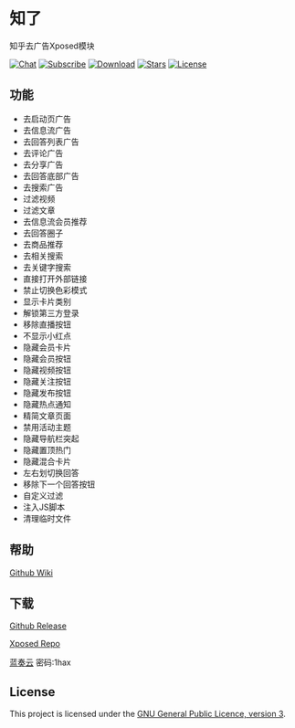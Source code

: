 # 知了

知乎去广告Xposed模块

[![Chat](https://img.shields.io/badge/Telegram-Chat-blue.svg?logo=telegram)](https://t.me/joinchat/OibCWxbdCMkJ2fG8J1DpQQ)
[![Subscribe](https://img.shields.io/badge/Telegram-Subscribe-blue.svg?logo=telegram)](https://t.me/zhiliao)
[![Download](https://img.shields.io/github/v/release/shatyuka/Zhiliao?label=Download)](https://github.com/shatyuka/Zhiliao/releases/latest)
[![Stars](https://img.shields.io/github/stars/shatyuka/Zhiliao?label=Stars)](https://github.com/shatyuka/Zhiliao)
[![License](https://img.shields.io/github/license/shatyuka/Zhiliao?label=License)](https://choosealicense.com/licenses/gpl-3.0/)

## 功能

- 去启动页广告
- 去信息流广告
- 去回答列表广告
- 去评论广告
- 去分享广告
- 去回答底部广告
- 去搜索广告
- 过滤视频
- 过滤文章
- 去信息流会员推荐
- 去回答圈子
- 去商品推荐
- 去相关搜索
- 去关键字搜索
- 直接打开外部链接
- 禁止切换色彩模式
- 显示卡片类别
- 解锁第三方登录
- 移除直播按钮
- 不显示小红点
- 隐藏会员卡片
- 隐藏会员按钮
- 隐藏视频按钮
- 隐藏关注按钮
- 隐藏发布按钮
- 隐藏热点通知
- 精简文章页面
- 禁用活动主题
- 隐藏导航栏突起
- 隐藏置顶热门
- 隐藏混合卡片
- 左右划切换回答
- 移除下一个回答按钮
- 自定义过滤
- 注入JS脚本
- 清理临时文件

## 帮助
[Github Wiki](https://github.com/shatyuka/Zhiliao/wiki)

## 下载
[Github Release](https://github.com/shatyuka/Zhiliao/releases/latest)

[Xposed Repo](https://repo.xposed.info/module/com.shatyuka.zhiliao)

[蓝奏云](https://wwa.lanzoux.com/b00tscbwd) 密码:1hax

## License

This project is licensed under the [GNU General Public Licence, version 3](https://choosealicense.com/licenses/gpl-3.0/).
